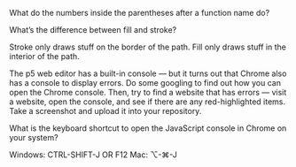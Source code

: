 What do the numbers inside the parentheses after a function name do?

What’s the difference between fill and stroke?

Stroke only draws stuff on the border of the path.
Fill only draws stuff in the interior of the path.

The p5 web editor has a built-in console — but it turns out that Chrome also has a console to display errors. Do some googling to find out how you can open the Chrome console. Then, try to find a website that has errors — visit a website, open the console, and see if there are any red-highlighted items. Take a screenshot and upload it into your repository.

What is the keyboard shortcut to open the JavaScript console in Chrome on your system?

Windows: CTRL-SHIFT-J OR F12
Mac: ⌥-⌘-J
